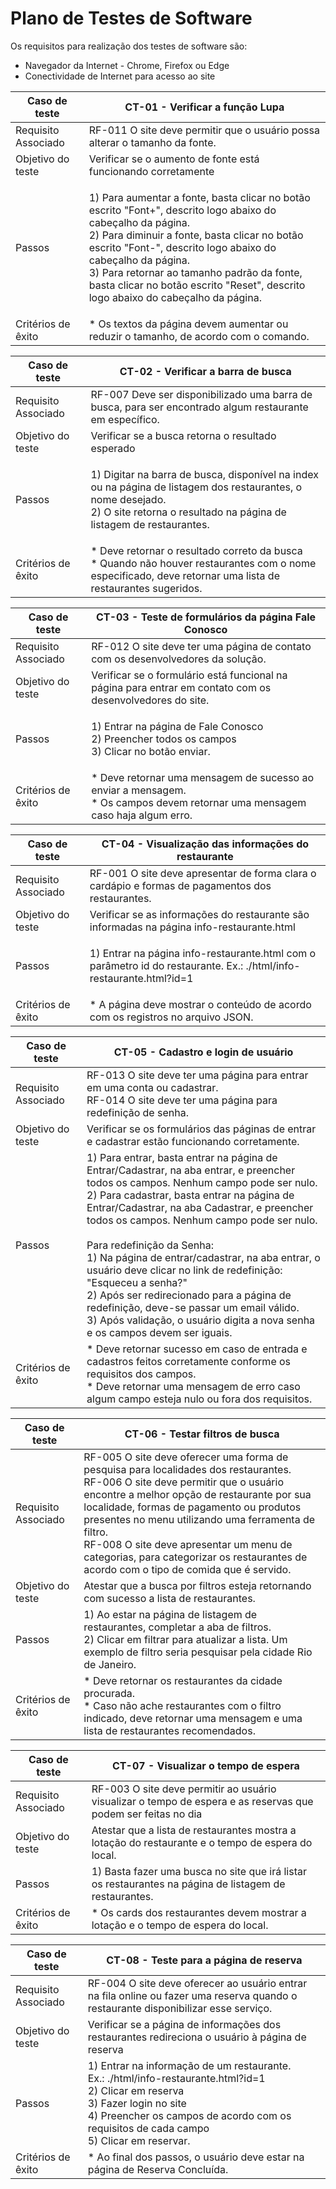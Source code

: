 # Plano de Testes de Software

Os requisitos para realização dos testes de software são:

* Navegador da Internet - Chrome, Firefox ou Edge
* Conectividade de Internet para acesso ao site


Caso de teste | CT-01 - Verificar a função Lupa 
------------- | -----------------------
Requisito Associado | RF-011 O site deve permitir que o usuário possa alterar o tamanho da fonte. 
Objetivo do teste | Verificar se o aumento de fonte está funcionando corretamente
Passos | <p>1) Para aumentar a fonte, basta clicar no botão escrito "Font+", descrito logo abaixo do cabeçalho da página.<br/>2) Para diminuir a fonte, basta clicar no botão escrito "Font-", descrito logo abaixo do cabeçalho da página.<br/>3) Para retornar ao tamanho padrão da fonte, basta clicar no botão escrito "Reset", descrito logo abaixo do cabeçalho da página.</p>
Critérios de êxito | * Os textos da página devem aumentar ou reduzir o tamanho, de acordo com o comando.


Caso de teste | CT-02 - Verificar a barra de busca
------------- | -----------------------
Requisito Associado | RF-007 Deve ser disponibilizado uma barra de busca, para ser encontrado algum restaurante em específico.
Objetivo do teste | Verificar se a busca retorna o resultado esperado
Passos | <p>1) Digitar na barra de busca, disponível na index ou na página de listagem dos restaurantes, o nome desejado.<br/>2) O site retorna o resultado na página de listagem de restaurantes.</p>
Critérios de êxito | * Deve retornar o resultado correto da busca<br/>* Quando não houver restaurantes com o nome especificado, deve retornar uma lista de restaurantes sugeridos. 


Caso de teste | CT-03 - Teste de formulários da página Fale Conosco
------------- | -----------------------
Requisito Associado | RF-012 O site deve ter uma página de contato com os desenvolvedores da solução. 
Objetivo do teste | Verificar se o formulário está funcional na página para entrar em contato com os desenvolvedores do site.
Passos | <p>1) Entrar na página de Fale Conosco<br/>2) Preencher todos os campos<br/>3) Clicar no botão enviar.</p>
Critérios de êxito | * Deve retornar uma mensagem de sucesso ao enviar a mensagem.<br/>* Os campos devem retornar uma mensagem caso haja algum erro. 

Caso de teste | CT-04 - Visualização das informações do restaurante
------------- | -----------------------
Requisito Associado | RF-001 O site deve apresentar de forma clara o cardápio e formas de pagamentos dos restaurantes. 
Objetivo do teste | Verificar se as informações do restaurante são informadas na página info-restaurante.html
Passos | <p>1) Entrar na página info-restaurante.html com o parâmetro id do restaurante. Ex.: ./html/info-restaurante.html?id=1</p>
Critérios de êxito | * A página deve mostrar o conteúdo de acordo com os registros no arquivo JSON.

Caso de teste | CT-05 - Cadastro e login de usuário
------------- | -----------------------
Requisito Associado | RF-013 O site deve ter uma página para entrar em uma conta ou cadastrar. <br/>RF-014 O site deve ter uma página para redefinição de senha.
Objetivo do teste | Verificar se os formulários das páginas de entrar e cadastrar estão funcionando corretamente.
Passos | 1) Para entrar, basta entrar na página de Entrar/Cadastrar, na aba entrar, e preencher todos os campos. Nenhum campo pode ser nulo. <br/>2) Para cadastrar, basta entrar na página de Entrar/Cadastrar, na aba Cadastrar, e preencher todos os campos. Nenhum campo pode ser nulo.<br/><br/>Para redefinição da Senha: <br/>1) Na página de entrar/cadastrar, na aba entrar, o usuário deve clicar no link de redefinição: "Esqueceu a senha?"<br/>2) Após ser redirecionado para a página de redefinição, deve-se passar um email válido.<br/>3) Após validação, o usuário digita a nova senha e os campos devem ser iguais.
Critérios de êxito | * Deve retornar sucesso em caso de entrada e cadastros feitos corretamente conforme os requisitos dos campos.<br>* Deve retornar uma mensagem de erro caso algum campo esteja nulo ou fora dos requisitos. 

Caso de teste | CT-06 - Testar filtros de busca
------------- | -----------------------
Requisito Associado | RF-005 O site deve oferecer uma forma de pesquisa para localidades dos restaurantes.<br/>RF-006 O site deve permitir que o usuário encontre a melhor opção de restaurante por sua localidade, formas de pagamento ou produtos presentes no menu utilizando uma ferramenta de filtro.<br/>RF-008 O site deve apresentar um menu de categorias, para categorizar os restaurantes de acordo com o tipo de comida que é servido.
Objetivo do teste | Atestar que a busca por filtros esteja retornando com sucesso a lista de restaurantes.
Passos | 1) Ao estar na página de listagem de restaurantes,  completar a aba de filtros.<br/>2) Clicar em filtrar para atualizar a lista. Um exemplo de filtro seria pesquisar pela cidade Rio de Janeiro.
Critérios de êxito | * Deve retornar os restaurantes da cidade procurada.<br>* Caso não ache restaurantes com o filtro indicado, deve retornar uma mensagem e uma lista de restaurantes recomendados.

Caso de teste | CT-07 - Visualizar o tempo de espera
------------- | -----------------------
Requisito Associado | RF-003 O site deve permitir ao usuário visualizar o tempo de espera e as reservas que podem ser feitas no dia
Objetivo do teste | Atestar que a lista de restaurantes mostra a lotação do restaurante e o tempo de espera do local.
Passos | 1) Basta fazer uma busca no site que irá listar os restaurantes na página de listagem de restaurantes.
Critérios de êxito | * Os cards dos restaurantes devem mostrar a lotação e o tempo de espera do local.

Caso de teste | CT-08 - Teste para a página de reserva
------------- | -----------------------
Requisito Associado | RF-004 O site deve oferecer ao usuário entrar na fila online ou fazer uma reserva quando o restaurante disponibilizar esse serviço.
Objetivo do teste | Verificar se a página de informações dos restaurantes redireciona o usuário à página de reserva
Passos | 1) Entrar na informação de um restaurante.<br> Ex.: ./html/info-restaurante.html?id=1<br/>2) Clicar em reserva<br>3) Fazer login no site<br>4) Preencher os campos de acordo com os requisitos de cada campo<br>5) Clicar em reservar.
Critérios de êxito | * Ao final dos passos, o usuário deve estar na página de Reserva Concluída.
